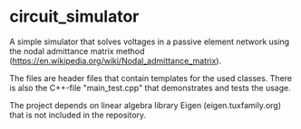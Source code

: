 # circuit_simulator
A simple simulator that solves voltages in a passive element network using the nodal admittance matrix method (https://en.wikipedia.org/wiki/Nodal_admittance_matrix).

The files are header files that contain templates for the used classes. There is also the C++-file "main_test.cpp" that demonstrates and tests the usage. 

The project depends on linear algebra library Eigen (eigen.tuxfamily.org) that is not included in the repository.
